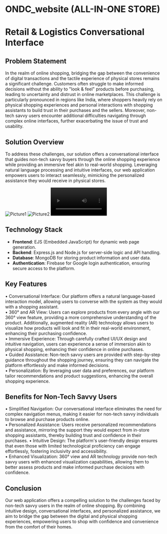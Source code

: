 # ONDC_website (ALL-IN-ONE STORE)

# Retail & Logistics Conversational Interface

## Problem Statement
In the realm of online shopping, bridging the gap between the convenience of digital transactions and the tactile experience of physical stores remains a significant challenge. Customers often struggle to make informed decisions without the ability to "look & feel" products before purchasing, leading to uncertainty and distrust in online marketplaces. This challenge is particularly pronounced in regions like India, where shoppers heavily rely on physical shopping experiences and personal interactions with shopping assistants to build trust in their purchases and the sellers.
Moreover, non-tech savvy users encounter additional difficulties navigating through complex online interfaces, further exacerbating the issue of trust and usability.

## Solution Overview
To address these challenges, our solution offers a conversational interface that guides non-tech savvy buyers through the online shopping experience while providing an immersive feel akin to real-world shopping. Leveraging natural language processing and intuitive interfaces, our web application empowers users to interact seamlessly, mimicking the personalized assistance they would receive in physical stores.

![Picture1](https://github.com/Hemant0621/ONDC_website/assets/113722329/0a7ad104-17f5-491b-89fe-4b6b7a22cb2d)
![Picture2](https://github.com/Hemant0621/ONDC_website/assets/113722329/cbfe2e8c-67f0-47c9-a473-6c6c310cae39)
<video src='https://github.com/Hemant0621/ONDC_website/assets/113722329/6538729f-b803-4b9c-8e79-ad47275bdf71' width=180/>

## Technology Stack
- **Frontend**: EJS (Embedded JavaScript) for dynamic web page generation.
- **Backend**: Express.js and Node.js for server-side logic and API handling.
- **Database**: MongoDB for storing product information and user data.
- **Authentication**: Firebase for Google login authentication, ensuring secure access to the platform.

## Key Features
•	Conversational Interface: Our platform offers a natural language-based interaction model, allowing users to converse with the system as they would with a shopping assistant.  
•	360° and AR View: Users can explore products from every angle with our 360° view feature, providing a more comprehensive understanding of the product. Additionally, augmented reality (AR) technology allows users to visualize how products will look and fit in their real-world environment, enhancing their purchasing confidence.  
•	Immersive Experience: Through carefully crafted UI/UX design and intuitive navigation, users can experience a sense of immersion akin to physical shopping, enhancing their confidence in online purchases.  
•	Guided Assistance: Non-tech savvy users are provided with step-by-step guidance throughout the shopping journey, ensuring they can navigate the platform effortlessly and make informed decisions.  
•	Personalization: By leveraging user data and preferences, our platform tailor recommendations and product suggestions, enhancing the overall shopping experience.

## Benefits for Non-Tech Savvy Users
•	Simplified Navigation: Our conversational interface eliminates the need for complex navigation menus, making it easier for non-tech savvy individuals to browse and purchase products online.  
•	Personalized Assistance: Users receive personalized recommendations and assistance, mirroring the support they would expect from in-store shopping assistants, thereby building trust and confidence in their purchases.
•	Intuitive Design: The platform's user-friendly design ensures that even those with limited technological proficiency can engage effortlessly, fostering inclusivity and accessibility.  
•	Enhanced Visualization: 360° view and AR technology provide non-tech savvy users with enhanced visualization capabilities, allowing them to better assess products and make informed purchase decisions with confidence.  

## Conclusion
Our web application offers a compelling solution to the challenges faced by non-tech savvy users in the realm of online shopping. By combining intuitive design, conversational interfaces, and personalized assistance, we aim to bridge the gap between the digital and physical shopping experiences, empowering users to shop with confidence and convenience from the comfort of their homes.

